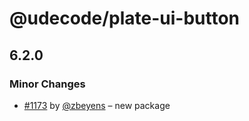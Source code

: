 # @udecode/plate-ui-button

## 6.2.0
### Minor Changes



- [#1173](https://github.com/udecode/plate/pull/1173) by [@zbeyens](https://github.com/zbeyens) – new package
